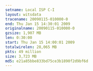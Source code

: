 ```yaml
---
setname: Local ISP C-I
layout: witsdata
tracename: 20090115-010000-0
end: Thu Jan 15 14:30:01 2009
originalname: 20090115-010000-0
gzsize: 1,907 MB
len: 0:30:00
start: Thu Jan 15 14:00:01 2009
totalwirelen: 28,065 MB
pkts: 49 million
size: 3,723 MB
md5: e21a85bbe833bd75ce3b1890f2d9bf6d
---
```

